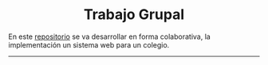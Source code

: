 <h1 align= "center"> Trabajo Grupal</h1>

En este [repositorio](https://github.com/Ju4n-22/PRJ-SISTEMA_WEB_DE_GESTION_ESCOLAR) se va desarrollar en forma colaborativa, la implementación un sistema web para un colegio.

---
